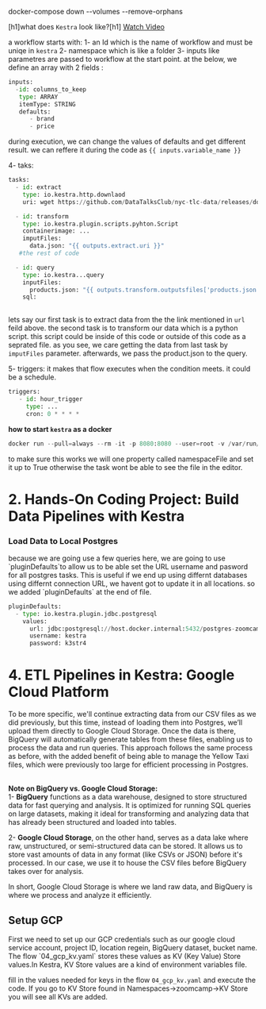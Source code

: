 docker-compose down --volumes --remove-orphans

[h1]what does `Kestra` look like?[h1]
[Watch Video](https://www.youtube.com/watch?v=Np6QmmcgLCs)
 
a workflow starts with: 
1- an Id which is the name of workflow and must be uniqe in `kestra` 
2- namespace which is like a folder
3- inputs like parametres are passed to workflow at the start point. at the below, we define an array with 2 fields :
```python
inputs:
  -id: columns_to_keep
   type: ARRAY
   itemType: STRING
   defaults:
      - brand
      - price
```
during execution, we can change the values of defaults and get different result. we can reffere it during the code as `{{ inputs.variable_name }}`

4- taks: 
```python
tasks:
  - id: extract
    type: io.kestra.http.downlaod
    uri: wget https://github.com/DataTalksClub/nyc-tlc-data/releases/download/green/green_tripdata_2019-10.csv.gz

  - id: transform
    type: io.kestra.plugin.scripts.pyhton.Script
    containerimage: ...
    imputFiles:
      data.json: "{{ outputs.extract.uri }}"
   #the rest of code

  - id: query
    type: io.kestra...query
    inputFiles:
      products.json: "{{ outputs.transform.outputsfiles['products.json'] }}"
    sql:
      
```
lets say our first task is to extract data from the the link mentioned in `url` feild above. the second task is to transform our data which is a python script. this script could be inside of this code or outside of this code as a seprated file. as you see, we care getting the data from last task by `imputFiles` parameter. afterwards, we pass the product.json to the query. 

5- triggers: it makes that flow executes when the condition meets. it could be a schedule.

```python
triggers:
   - id: hour_trigger
     type: ...
     cron: 0 * * * *
```

**how to start `kestra` as a docker**
```python
docker run --pull=always --rm -it -p 8080:8080 --user=root -v /var/run/docker.sock:/var/run/docker.sock -v /tmp:/tmp kestra/kestra:latest server local
```


to make sure this works we will one property called namespaceFile and set it up to True otherwise the task wont be able to see the file in the editor.

<h1>2. Hands-On Coding Project: Build Data Pipelines with Kestra</h1>
<h3>Load Data to Local Postgres</h3>
because we are going use a few queries here, we are going to use `pluginDefaults`to allow us to be able set the URL username and pasword for all postgres tasks. This is useful if we end up using differnt databases using differnt connection URL, we havent got to update it in all locations. so we added `pluginDefaults` at the end of file.

```python
pluginDefaults:
  - type: io.kestra.plugin.jdbc.postgresql
    values:
      url: jdbc:postgresql://host.docker.internal:5432/postgres-zoomcamp
      username: kestra
      password: k3str4
```

<h1>4. ETL Pipelines in Kestra: Google Cloud Platform</h1>
To be more specific, we'll continue extracting data from our CSV files as we did previously, but this time, instead of loading them into Postgres, we’ll upload them directly to Google Cloud Storage. Once the data is there, BigQuery will automatically generate tables from these files, enabling us to process the data and run queries. This approach follows the same process as before, with the added benefit of being able to manage the Yellow Taxi files, which were previously too large for efficient processing in Postgres.<br><br>

**Note on BigQuery vs. Google Cloud Storage:** <br>
1- **BigQuery** functions as a data warehouse, designed to store structured data for fast querying and analysis. It is optimized for running SQL queries on large datasets, making it ideal for transforming and analyzing data that has already been structured and loaded into tables.<br>

2- **Google Cloud Storage**, on the other hand, serves as a data lake where raw, unstructured, or semi-structured data can be stored. It allows us to store vast amounts of data in any format (like CSVs or JSON) before it's processed. In our case, we use it to house the CSV files before BigQuery takes over for analysis.

In short, Google Cloud Storage is where we land raw data, and BigQuery is where we process and analyze it efficiently.
<h2>Setup GCP</h2>
First we need to set up our GCP credentials such as our google cloud service account, project ID, location regein, BigQuery dataset, bucket name. The flow `04_gcp_kv.yaml` stores these values as KV (Key Value) Store values.In Kestra, KV Store values are a kind of environment variables file.<br>

fill in the values needed for keys in the flow `04_gcp_kv.yaml` and execute the code. If you go to KV Store found in Namespaces->zoomcamp->KV Store you will see all KVs are added.
